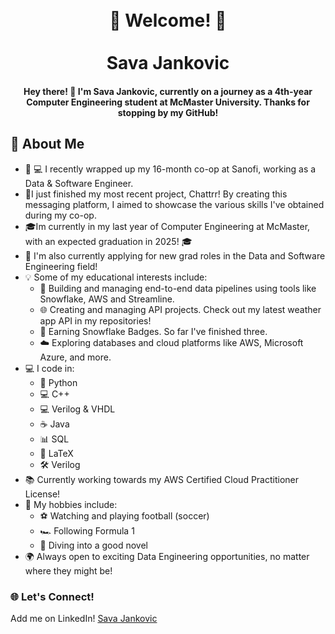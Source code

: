 <h1 align="center">
  <br>
  🌟 Welcome! 🌟
  <br>
  <br>
  Sava Jankovic 
  <br>
</h1>

<h4 align="center">Hey there! 👋 I'm Sava Jankovic, currently on a journey as a 4th-year Computer Engineering student at McMaster University. Thanks for stopping by my GitHub!</h4>

## 🚀 About Me 


* 💊 💻 I recently wrapped up my 16-month co-op at Sanofi, working as a Data & Software Engineer.
* 💬I just finished my most recent project, Chattrr! By creating this messaging platform, I aimed to showcase the various skills I've obtained during my co-op.
* 🎓Im currently in my last year of Computer Engineering at McMaster, with an expected graduation in 2025! 🎓
* 💼 I'm also currently applying for new grad roles in the Data and Software Engineering field! 
* 💡 Some of my educational interests include:
  - 🔧 Building and managing end-to-end data pipelines using tools like Snowflake, AWS and Streamline.
  - 🌐 Creating and managing API projects. Check out my latest weather app API in my repositories! 
  - 🏅 Earning Snowflake Badges. So far I've finished three. 
  - ☁️ Exploring databases and cloud platforms like AWS, Microsoft Azure, and more.
* 💻 I code in:
  - 🐍 Python
  - 💻 C++
  - 💻 Verilog & VHDL
  - ☕ Java
  - 📊 SQL
  - 📜 LaTeX
  - 🛠️ Verilog
* 📚 Currently working towards my AWS Certified Cloud Practitioner License!
* 🎯 My hobbies include:
  - ⚽ Watching and playing football (soccer)
  - 🏎️ Following Formula 1
  - 📖 Diving into a good novel
* 🌍 Always open to exciting Data Engineering opportunities, no matter where they might be!

### 🌐 Let's Connect!
Add me on LinkedIn! [Sava Jankovic](https://www.linkedin.com/in/savajankovic/)


